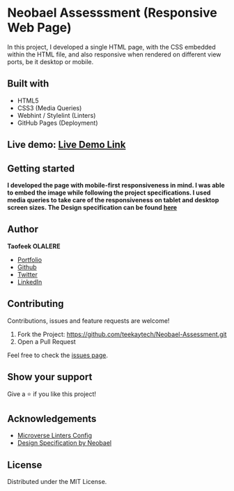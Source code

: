 # Neobael Assesssment (Responsive Web Page)

In this project, I developed a single HTML page, with the CSS embedded within the HTML file, and also responsive when rendered on different view ports, be it desktop or mobile.

## Built with
- HTML5
- CSS3 (Media Queries)
- Webhint / Stylelint (Linters)
- GitHub Pages (Deployment)

## Live demo: [Live Demo Link](https://teekaytech.github.io/Neobael-Assessment/)

## Getting started
**I developed the page with mobile-first responsiveness in mind. I was able to embed the image while following the project specifications. I used media queries to take care of the responsiveness on tablet and desktop screen sizes. The Design specification can be found [here](t.ly/09hO)**

## Author

**Taofeek OLALERE**
- [Portfolio](https://taofeekolalere.me)
- [Github](https://github.com/teekaytech/)
- [Twitter](https://twitter.com/ola_lere)
- [LinkedIn](https://www.linkedin.com/in/olaleretaofeek/)

## Contributing

Contributions, issues and feature requests are welcome!

1.  Fork the Project: https://github.com/teekaytech/Neobael-Assessment.git
2.  Open a Pull Request

Feel free to check the [issues page](https://github.com/teekaytech/Neobael-Assessment/issues).

## Show your support
Give a :star: if you like this project!

## Acknowledgements
- [Microverse Linters Config](https://github.com/microverseinc/linters-config/tree/master/html-css)
- [Design Specification by Neobael](https://onedrive.live.com/?authkey=%21APOaoIYAskTeAB0&cid=71A05EC4E8442665&id=71A05EC4E8442665%216750&parId=71A05EC4E8442665%215873&o=OneUp)

## License

Distributed under the MIT License.
